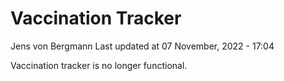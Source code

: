 Vaccination Tracker
================
Jens von Bergmann
Last updated at 07 November, 2022 - 17:04

Vaccination tracker is no longer functional.
